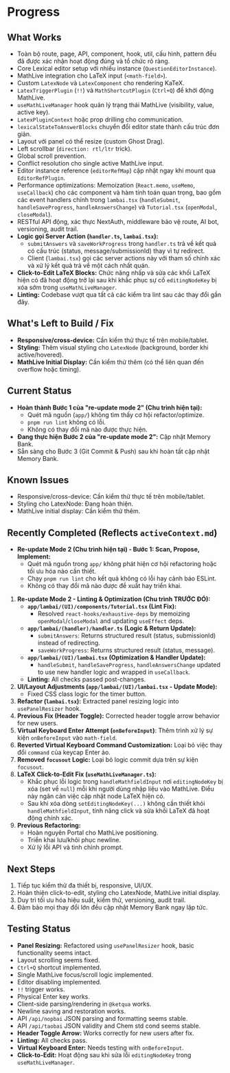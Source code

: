 # Progress

## What Works

- Toàn bộ route, page, API, component, hook, util, cấu hình, pattern đều đã được xác nhận hoạt động đúng và tổ chức rõ ràng.
- Core Lexical editor setup với nhiều instance (`QuestionEditorInstance`).
- MathLive integration cho LaTeX input (`<math-field>`).
- Custom `LatexNode` và `LatexComponent` cho rendering KaTeX.
- `LatexTriggerPlugin` (`!!`) và `MathShortcutPlugin` (`Ctrl+Q`) để khởi động MathLive.
- `useMathLiveManager` hook quản lý trạng thái MathLive (visibility, value, active key).
- `LatexPluginContext` hoặc prop drilling cho communication.
- `lexicalStateToAnswerBlocks` chuyển đổi editor state thành cấu trúc đơn giản.
- Layout với panel có thể resize (custom Ghost Drag).
- Left scrollbar (`direction: rtl/ltr` trick).
- Global scroll prevention.
- Conflict resolution cho single active MathLive input.
- Editor instance reference (`editorRefMap`) cập nhật ngay khi mount qua `EditorRefPlugin`.
- Performance optimizations: Memoization (`React.memo`, `useMemo`, `useCallback`) cho các component và hàm tính toán quan trọng, bao gồm các event handlers chính trong `lambai.tsx` (`handleSubmit`, `handleSaveProgress`, `handleAnswersChange`) và `Tutorial.tsx` (`openModal`, `closeModal`).
- RESTful API động, xác thực NextAuth, middleware bảo vệ route, AI bot, versioning, audit trail.
- **Logic gọi Server Action (`handler.ts`, `lambai.tsx`):**
  - `submitAnswers` và `saveWorkProgress` trong `handler.ts` trả về kết quả có cấu trúc (status, message/submissionId) thay vì tự redirect.
  - Client (`lambai.tsx`) gọi các server actions này với tham số chính xác và xử lý kết quả trả về một cách nhất quán.
- **Click-to-Edit LaTeX Blocks:** Chức năng nhấp và sửa các khối LaTeX hiện có đã hoạt động trở lại sau khi khắc phục sự cố `editingNodeKey` bị xóa sớm trong `useMathLiveManager`.
- **Linting:** Codebase vượt qua tất cả các kiểm tra lint sau các thay đổi gần đây.

## What's Left to Build / Fix

- **Responsive/cross-device:** Cần kiểm thử thực tế trên mobile/tablet.
- **Styling:** Thêm visual styling cho `LatexNode` (background, border khi active/hovered).
- **MathLive Initial Display:** Cần kiểm thử thêm (có thể liên quan đến overflow hoặc timing).

## Current Status

- **Hoàn thành Bước 1 của "re-update mode 2" (Chu trình hiện tại):**
    - Quét mã nguồn (`app/`) không tìm thấy cơ hội refactor/optimize.
    - `pnpm run lint` không có lỗi.
    - Không có thay đổi mã nào được thực hiện.
- **Đang thực hiện Bước 2 của "re-update mode 2":** Cập nhật Memory Bank.
- Sẵn sàng cho Bước 3 (Git Commit & Push) sau khi hoàn tất cập nhật Memory Bank.

## Known Issues

- Responsive/cross-device: Cần kiểm thử thực tế trên mobile/tablet.
- Styling cho LatexNode: Đang hoàn thiện.
- MathLive initial display: Cần kiểm thử thêm.

## Recently Completed (Reflects `activeContext.md`)

- **Re-update Mode 2 (Chu trình hiện tại) - Bước 1: Scan, Propose, Implement:**
    - Quét mã nguồn trong `app/` không phát hiện cơ hội refactoring hoặc tối ưu hóa nào cần thiết.
    - Chạy `pnpm run lint` cho kết quả không có lỗi hay cảnh báo ESLint.
    - Không có thay đổi mã nào được đề xuất hay triển khai.

1.  **Re-update Mode 2 - Linting & Optimization (Chu trình TRƯỚC ĐÓ):**
    - **`app/lambai/(UI)/components/Tutorial.tsx` (Lint Fix):**
      - Resolved `react-hooks/exhaustive-deps` by memoizing `openModal`/`closeModal` and updating `useEffect` deps.
    - **`app/lambai/(handler)/handler.ts` (Logic & Return Update):**
      - `submitAnswers`: Returns structured result (status, submissionId) instead of redirecting.
      - `saveWorkProgress`: Returns structured result (status, message).
    - **`app/lambai/(UI)/lambai.tsx` (Optimization & Handler Update):**
      - `handleSubmit`, `handleSaveProgress`, `handleAnswersChange` updated to use new handler logic and wrapped in `useCallback`.
    - **Linting:** All checks passed post-changes.
2.  **UI/Layout Adjustments (`app/lambai/(UI)/lambai.tsx` - Update Mode):**
    - Fixed CSS class logic for the timer button.
3.  **Refactor (`lambai.tsx`):** Extracted panel resizing logic into `usePanelResizer` hook.
4.  **Previous Fix (Header Toggle):** Corrected header toggle arrow behavior for new users.
5.  **Virtual Keyboard Enter Attempt (`onBeforeInput`)**: Thêm trình xử lý sự kiện `onBeforeInput` vào `math-field`.
6.  **Reverted Virtual Keyboard Command Customization:** Loại bỏ việc thay đổi `command` của keycap Enter ảo.
7.  **Removed `focusout` Logic:** Loại bỏ logic commit dựa trên sự kiện `focusout`.
8.  **LaTeX Click-to-Edit Fix (`useMathLiveManager.ts`):**
    - Khắc phục lỗi logic trong `handleMathfieldInput` nơi `editingNodeKey` bị xóa (set về `null`) mỗi khi người dùng nhập liệu vào MathLive. Điều này ngăn cản việc cập nhật node LaTeX hiện có.
    - Sau khi xóa dòng `setEditingNodeKey(...)` không cần thiết khỏi `handleMathfieldInput`, tính năng click và sửa khối LaTeX đã hoạt động chính xác.
9.  **Previous Refactoring:**
    - Hoàn nguyên Portal cho MathLive positioning.
    - Triển khai lưu/khôi phục newline.
    - Xử lý lỗi API và tinh chỉnh prompt.

## Next Steps

1. Tiếp tục kiểm thử đa thiết bị, responsive, UI/UX.
2. Hoàn thiện click-to-edit, styling cho LatexNode, MathLive initial display.
3. Duy trì tối ưu hóa hiệu suất, kiểm thử, versioning, audit trail.
4. Đảm bảo mọi thay đổi lớn đều cập nhật Memory Bank ngay lập tức.

## Testing Status

- **Panel Resizing:** Refactored using `usePanelResizer` hook, basic functionality seems intact.
- Layout scrolling seems fixed.
- `Ctrl+Q` shortcut implemented.
- Single MathLive focus/scroll logic implemented.
- Editor disabling implemented.
- `!!` trigger works.
- Physical Enter key works.
- Client-side parsing/rendering in `@ketqua` works.
- Newline saving and restoration works.
- API `/api/nopbai` JSON parsing and formatting seems stable.
- API `/api/taobai` JSON validity and Chem std cond seems stable.
- **Header Toggle Arrow:** Works correctly for new users after fix.
- **Linting:** All checks pass.
- **Virtual Keyboard Enter:** Needs testing with `onBeforeInput`.
- **Click-to-Edit:** Hoạt động sau khi sửa lỗi `editingNodeKey` trong `useMathLiveManager`.
